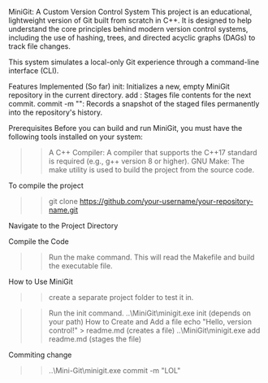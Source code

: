 MiniGit: A Custom Version Control System
This project is an educational, lightweight version of Git built from scratch in C++. It is designed to help understand the core principles behind modern version control systems, including the use of hashing, trees, and directed acyclic graphs (DAGs) to track file changes.

This system simulates a local-only Git experience through a command-line interface (CLI).

Features Implemented (So far)
init: Initializes a new, empty MiniGit repository in the current directory.
add <filename>: Stages file contents for the next commit.
commit -m "<message>": Records a snapshot of the staged files permanently into the repository's history.

Prerequisites
Before you can build and run MiniGit, you must have the following tools installed on your system:
>>A C++ Compiler: A compiler that supports the C++17 standard is required (e.g., g++ version 8 or higher).
>>GNU Make: The make utility is used to build the project from the source code.

To compile the project
>> git clone https://github.com/your-username/your-repository-name.git

Navigate to the Project Directory

Compile the Code
>>Run the make command. This will read the Makefile and build the executable file.

How to Use MiniGit

 >>create a separate project folder to test it in.

 >> Run the init command. 
  ..\MiniGit\minigit.exe init (depends on your path)
  How to Create and Add a file
  >>echo "Hello, version control!" > readme.md (creates a file)
  >> ..\MiniGit\minigit.exe add readme.md (stages the file)
  
  Commiting change
  >> ..\Mini-Git\minigit.exe commit -m "LOL"
  